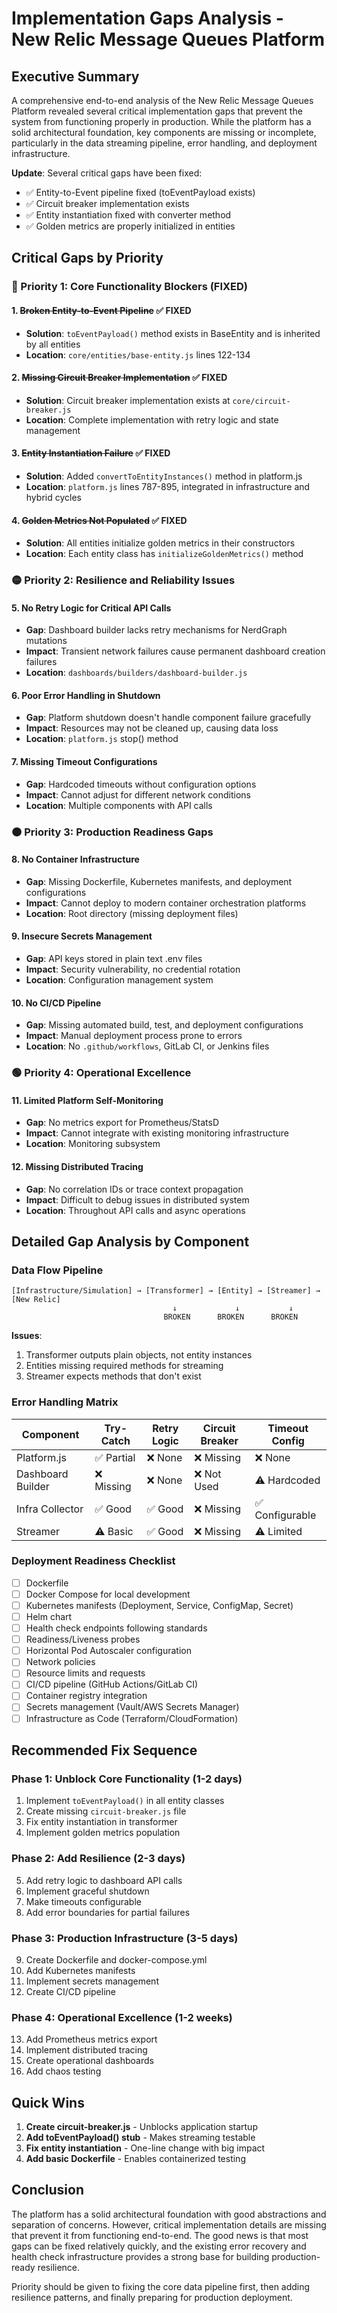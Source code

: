 # Implementation Gaps Analysis - New Relic Message Queues Platform

## Executive Summary

A comprehensive end-to-end analysis of the New Relic Message Queues Platform revealed several critical implementation gaps that prevent the system from functioning properly in production. While the platform has a solid architectural foundation, key components are missing or incomplete, particularly in the data streaming pipeline, error handling, and deployment infrastructure.

**Update**: Several critical gaps have been fixed:
- ✅ Entity-to-Event pipeline fixed (toEventPayload exists)
- ✅ Circuit breaker implementation exists 
- ✅ Entity instantiation fixed with converter method
- ✅ Golden metrics are properly initialized in entities

## Critical Gaps by Priority

### 🔴 Priority 1: Core Functionality Blockers (FIXED)

#### 1. **~~Broken Entity-to-Event Pipeline~~** ✅ FIXED
- **Solution**: `toEventPayload()` method exists in BaseEntity and is inherited by all entities
- **Location**: `core/entities/base-entity.js` lines 122-134

#### 2. **~~Missing Circuit Breaker Implementation~~** ✅ FIXED
- **Solution**: Circuit breaker implementation exists at `core/circuit-breaker.js`
- **Location**: Complete implementation with retry logic and state management

#### 3. **~~Entity Instantiation Failure~~** ✅ FIXED
- **Solution**: Added `convertToEntityInstances()` method in platform.js
- **Location**: `platform.js` lines 787-895, integrated in infrastructure and hybrid cycles

#### 4. **~~Golden Metrics Not Populated~~** ✅ FIXED
- **Solution**: All entities initialize golden metrics in their constructors
- **Location**: Each entity class has `initializeGoldenMetrics()` method

### 🟡 Priority 2: Resilience and Reliability Issues

#### 5. **No Retry Logic for Critical API Calls**
- **Gap**: Dashboard builder lacks retry mechanisms for NerdGraph mutations
- **Impact**: Transient network failures cause permanent dashboard creation failures
- **Location**: `dashboards/builders/dashboard-builder.js`

#### 6. **Poor Error Handling in Shutdown**
- **Gap**: Platform shutdown doesn't handle component failure gracefully
- **Impact**: Resources may not be cleaned up, causing data loss
- **Location**: `platform.js` stop() method

#### 7. **Missing Timeout Configurations**
- **Gap**: Hardcoded timeouts without configuration options
- **Impact**: Cannot adjust for different network conditions
- **Location**: Multiple components with API calls

### 🟠 Priority 3: Production Readiness Gaps

#### 8. **No Container Infrastructure**
- **Gap**: Missing Dockerfile, Kubernetes manifests, and deployment configurations
- **Impact**: Cannot deploy to modern container orchestration platforms
- **Location**: Root directory (missing deployment files)

#### 9. **Insecure Secrets Management**
- **Gap**: API keys stored in plain text .env files
- **Impact**: Security vulnerability, no credential rotation
- **Location**: Configuration management system

#### 10. **No CI/CD Pipeline**
- **Gap**: Missing automated build, test, and deployment configurations
- **Impact**: Manual deployment process prone to errors
- **Location**: No `.github/workflows`, GitLab CI, or Jenkins files

### 🟢 Priority 4: Operational Excellence

#### 11. **Limited Platform Self-Monitoring**
- **Gap**: No metrics export for Prometheus/StatsD
- **Impact**: Cannot integrate with existing monitoring infrastructure
- **Location**: Monitoring subsystem

#### 12. **Missing Distributed Tracing**
- **Gap**: No correlation IDs or trace context propagation
- **Impact**: Difficult to debug issues in distributed system
- **Location**: Throughout API calls and async operations

## Detailed Gap Analysis by Component

### Data Flow Pipeline

```
[Infrastructure/Simulation] → [Transformer] → [Entity] → [Streamer] → [New Relic]
                                    ↓             ↓           ↓
                                  BROKEN      BROKEN      BROKEN
```

**Issues**:
1. Transformer outputs plain objects, not entity instances
2. Entities missing required methods for streaming
3. Streamer expects methods that don't exist

### Error Handling Matrix

| Component | Try-Catch | Retry Logic | Circuit Breaker | Timeout Config |
|-----------|-----------|-------------|-----------------|----------------|
| Platform.js | ✅ Partial | ❌ None | ❌ Missing | ❌ None |
| Dashboard Builder | ❌ Missing | ❌ None | ❌ Not Used | ⚠️ Hardcoded |
| Infra Collector | ✅ Good | ✅ Good | ❌ Missing | ✅ Configurable |
| Streamer | ⚠️ Basic | ✅ Good | ❌ Missing | ⚠️ Limited |

### Deployment Readiness Checklist

- [ ] Dockerfile
- [ ] Docker Compose for local development
- [ ] Kubernetes manifests (Deployment, Service, ConfigMap, Secret)
- [ ] Helm chart
- [ ] Health check endpoints following standards
- [ ] Readiness/Liveness probes
- [ ] Horizontal Pod Autoscaler configuration
- [ ] Network policies
- [ ] Resource limits and requests
- [ ] CI/CD pipeline (GitHub Actions/GitLab CI)
- [ ] Container registry integration
- [ ] Secrets management (Vault/AWS Secrets Manager)
- [ ] Infrastructure as Code (Terraform/CloudFormation)

## Recommended Fix Sequence

### Phase 1: Unblock Core Functionality (1-2 days)
1. Implement `toEventPayload()` in all entity classes
2. Create missing `circuit-breaker.js` file
3. Fix entity instantiation in transformer
4. Implement golden metrics population

### Phase 2: Add Resilience (2-3 days)
5. Add retry logic to dashboard API calls
6. Implement graceful shutdown
7. Make timeouts configurable
8. Add error boundaries for partial failures

### Phase 3: Production Infrastructure (3-5 days)
9. Create Dockerfile and docker-compose.yml
10. Add Kubernetes manifests
11. Implement secrets management
12. Create CI/CD pipeline

### Phase 4: Operational Excellence (1-2 weeks)
13. Add Prometheus metrics export
14. Implement distributed tracing
15. Create operational dashboards
16. Add chaos testing

## Quick Wins

1. **Create circuit-breaker.js** - Unblocks application startup
2. **Add toEventPayload() stub** - Makes streaming testable
3. **Fix entity instantiation** - One-line change with big impact
4. **Add basic Dockerfile** - Enables containerized testing

## Conclusion

The platform has a solid architectural foundation with good abstractions and separation of concerns. However, critical implementation details are missing that prevent it from functioning end-to-end. The good news is that most gaps can be fixed relatively quickly, and the existing error recovery and health check infrastructure provides a strong base for building production-ready resilience.

Priority should be given to fixing the core data pipeline first, then adding resilience patterns, and finally preparing for production deployment.